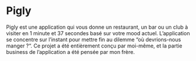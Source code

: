 # Pigly
Pigly est une application qui vous donne un restaurant, un bar ou un club à visiter en 1 minute et 37 secondes basé sur votre mood actuel. L’application se concentre sur l’instant pour mettre fin au dilemme “où devrions-nous manger ?“. Ce projet a été entièrement conçu par moi-même, et la partie business de l’application a été pensée par mon frère.
